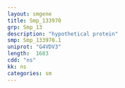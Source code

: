 ```yaml
---
layout: smgene
title: Smp_133970
grp: Smp_13
description: "hypothetical protein"
smp: Smp_133970.1
uniprot: "G4VDV3"
length:  1683
cdd: "ns"
kk: ns
categories: sm
---
```

